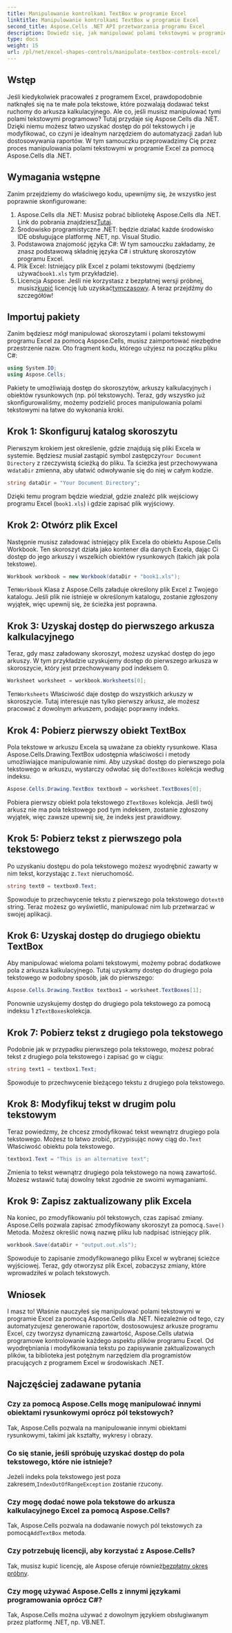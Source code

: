 ```yaml
---
title: Manipulowanie kontrolkami TextBox w programie Excel
linktitle: Manipulowanie kontrolkami TextBox w programie Excel
second_title: Aspose.Cells .NET API przetwarzania programu Excel
description: Dowiedz się, jak manipulować polami tekstowymi w programie Excel za pomocą Aspose.Cells dla platformy .NET, korzystając z tego prostego w użyciu samouczka krok po kroku.
type: docs
weight: 15
url: /pl/net/excel-shapes-controls/manipulate-textbox-controls-excel/
---
```

## Wstęp
Jeśli kiedykolwiek pracowałeś z programem Excel, prawdopodobnie natknąłeś się na te małe pola tekstowe, które pozwalają dodawać tekst ruchomy do arkusza kalkulacyjnego. Ale co, jeśli musisz manipulować tymi polami tekstowymi programowo? Tutaj przydaje się Aspose.Cells dla .NET. Dzięki niemu możesz łatwo uzyskać dostęp do pól tekstowych i je modyfikować, co czyni je idealnym narzędziem do automatyzacji zadań lub dostosowywania raportów. W tym samouczku przeprowadzimy Cię przez proces manipulowania polami tekstowymi w programie Excel za pomocą Aspose.Cells dla .NET.
## Wymagania wstępne
Zanim przejdziemy do właściwego kodu, upewnijmy się, że wszystko jest poprawnie skonfigurowane:
1.  Aspose.Cells dla .NET: Musisz pobrać bibliotekę Aspose.Cells dla .NET. Link do pobrania znajdziesz[Tutaj](https://releases.aspose.com/cells/net/).
2. Środowisko programistyczne .NET: będzie działać każde środowisko IDE obsługujące platformę .NET, np. Visual Studio.
3. Podstawowa znajomość języka C#: W tym samouczku zakładamy, że znasz podstawową składnię języka C# i strukturę skoroszytów programu Excel.
4.  Plik Excel: Istniejący plik Excel z polami tekstowymi (będziemy używać`book1.xls` tym przykładzie).
5.  Licencja Aspose: Jeśli nie korzystasz z bezpłatnej wersji próbnej, musisz[kupić](https://purchase.aspose.com/buy) licencję lub uzyskać[tymczasowy](https://purchase.aspose.com/temporary-license/).
A teraz przejdźmy do szczegółów!
## Importuj pakiety
Zanim będziesz mógł manipulować skoroszytami i polami tekstowymi programu Excel za pomocą Aspose.Cells, musisz zaimportować niezbędne przestrzenie nazw. Oto fragment kodu, którego użyjesz na początku pliku C#:
```csharp
using System.IO;
using Aspose.Cells;
```
Pakiety te umożliwiają dostęp do skoroszytów, arkuszy kalkulacyjnych i obiektów rysunkowych (np. pól tekstowych).
Teraz, gdy wszystko już skonfigurowaliśmy, możemy podzielić proces manipulowania polami tekstowymi na łatwe do wykonania kroki.
## Krok 1: Skonfiguruj katalog skoroszytu
 Pierwszym krokiem jest określenie, gdzie znajdują się pliki Excela w systemie. Będziesz musiał zastąpić symbol zastępczy`Your Document Directory` z rzeczywistą ścieżką do pliku. Ta ścieżka jest przechowywana w`dataDir` zmienna, aby ułatwić odwoływanie się do niej w całym kodzie.
```csharp
string dataDir = "Your Document Directory";
```
Dzięki temu program będzie wiedział, gdzie znaleźć plik wejściowy programu Excel (`book1.xls`) i gdzie zapisać plik wyjściowy.
## Krok 2: Otwórz plik Excel
Następnie musisz załadować istniejący plik Excela do obiektu Aspose.Cells Workbook. Ten skoroszyt działa jako kontener dla danych Excela, dając Ci dostęp do jego arkuszy i wszelkich obiektów rysunkowych (takich jak pola tekstowe).
```csharp
Workbook workbook = new Workbook(dataDir + "book1.xls");
```
 Ten`Workbook` Klasa z Aspose.Cells załaduje określony plik Excel z Twojego katalogu. Jeśli plik nie istnieje w określonym katalogu, zostanie zgłoszony wyjątek, więc upewnij się, że ścieżka jest poprawna.
## Krok 3: Uzyskaj dostęp do pierwszego arkusza kalkulacyjnego
Teraz, gdy masz załadowany skoroszyt, możesz uzyskać dostęp do jego arkuszy. W tym przykładzie uzyskujemy dostęp do pierwszego arkusza w skoroszycie, który jest przechowywany pod indeksem 0.
```csharp
Worksheet worksheet = workbook.Worksheets[0];
```
 Ten`Worksheets` Właściwość daje dostęp do wszystkich arkuszy w skoroszycie. Tutaj interesuje nas tylko pierwszy arkusz, ale możesz pracować z dowolnym arkuszem, podając poprawny indeks.
## Krok 4: Pobierz pierwszy obiekt TextBox
Pola tekstowe w arkuszu Excela są uważane za obiekty rysunkowe. Klasa Aspose.Cells.Drawing.TextBox udostępnia właściwości i metody umożliwiające manipulowanie nimi. Aby uzyskać dostęp do pierwszego pola tekstowego w arkuszu, wystarczy odwołać się do`TextBoxes` kolekcja według indeksu.
```csharp
Aspose.Cells.Drawing.TextBox textbox0 = worksheet.TextBoxes[0];
```
 Pobiera pierwszy obiekt pola tekstowego z`TextBoxes` kolekcja. Jeśli twój arkusz nie ma pola tekstowego pod tym indeksem, zostanie zgłoszony wyjątek, więc zawsze upewnij się, że indeks jest prawidłowy.
## Krok 5: Pobierz tekst z pierwszego pola tekstowego
 Po uzyskaniu dostępu do pola tekstowego możesz wyodrębnić zawarty w nim tekst, korzystając z`.Text` nieruchomość.
```csharp
string text0 = textbox0.Text;
```
 Spowoduje to przechwycenie tekstu z pierwszego pola tekstowego do`text0` string. Teraz możesz go wyświetlić, manipulować nim lub przetwarzać w swojej aplikacji.
## Krok 6: Uzyskaj dostęp do drugiego obiektu TextBox
Aby manipulować wieloma polami tekstowymi, możemy pobrać dodatkowe pola z arkusza kalkulacyjnego. Tutaj uzyskamy dostęp do drugiego pola tekstowego w podobny sposób, jak do pierwszego:
```csharp
Aspose.Cells.Drawing.TextBox textbox1 = worksheet.TextBoxes[1];
```
Ponownie uzyskujemy dostęp do drugiego pola tekstowego za pomocą indeksu 1 z`TextBoxes`kolekcja.
## Krok 7: Pobierz tekst z drugiego pola tekstowego
Podobnie jak w przypadku pierwszego pola tekstowego, możesz pobrać tekst z drugiego pola tekstowego i zapisać go w ciągu:
```csharp
string text1 = textbox1.Text;
```
Spowoduje to przechwycenie bieżącego tekstu z drugiego pola tekstowego.
## Krok 8: Modyfikuj tekst w drugim polu tekstowym
 Teraz powiedzmy, że chcesz zmodyfikować tekst wewnątrz drugiego pola tekstowego. Możesz to łatwo zrobić, przypisując nowy ciąg do`.Text` Właściwość obiektu pola tekstowego.
```csharp
textbox1.Text = "This is an alternative text";
```
Zmienia to tekst wewnątrz drugiego pola tekstowego na nową zawartość. Możesz wstawić tutaj dowolny tekst zgodnie ze swoimi wymaganiami.
## Krok 9: Zapisz zaktualizowany plik Excela
 Na koniec, po zmodyfikowaniu pól tekstowych, czas zapisać zmiany. Aspose.Cells pozwala zapisać zmodyfikowany skoroszyt za pomocą`.Save()` Metoda. Możesz określić nową nazwę pliku lub nadpisać istniejący plik.
```csharp
workbook.Save(dataDir + "output.out.xls");
```
Spowoduje to zapisanie zmodyfikowanego pliku Excel w wybranej ścieżce wyjściowej. Teraz, gdy otworzysz plik Excel, zobaczysz zmiany, które wprowadziłeś w polach tekstowych.
## Wniosek
I masz to! Właśnie nauczyłeś się manipulować polami tekstowymi w programie Excel za pomocą Aspose.Cells dla .NET. Niezależnie od tego, czy automatyzujesz generowanie raportów, dostosowujesz arkusze programu Excel, czy tworzysz dynamiczną zawartość, Aspose.Cells ułatwia programowe kontrolowanie każdego aspektu plików programu Excel. Od wyodrębniania i modyfikowania tekstu po zapisywanie zaktualizowanych plików, ta biblioteka jest potężnym narzędziem dla programistów pracujących z programem Excel w środowiskach .NET.
## Najczęściej zadawane pytania
### Czy za pomocą Aspose.Cells mogę manipulować innymi obiektami rysunkowymi oprócz pól tekstowych?
Tak, Aspose.Cells pozwala na manipulowanie innymi obiektami rysunkowymi, takimi jak kształty, wykresy i obrazy.
### Co się stanie, jeśli spróbuję uzyskać dostęp do pola tekstowego, które nie istnieje?
 Jeżeli indeks pola tekstowego jest poza zakresem,`IndexOutOfRangeException` zostanie rzucony.
### Czy mogę dodać nowe pola tekstowe do arkusza kalkulacyjnego Excel za pomocą Aspose.Cells?
 Tak, Aspose.Cells pozwala na dodawanie nowych pól tekstowych za pomocą`AddTextBox` metoda.
### Czy potrzebuję licencji, aby korzystać z Aspose.Cells?
 Tak, musisz kupić licencję, ale Aspose oferuje również[bezpłatny okres próbny](https://releases.aspose.com/).
### Czy mogę używać Aspose.Cells z innymi językami programowania oprócz C#?
Tak, Aspose.Cells można używać z dowolnym językiem obsługiwanym przez platformę .NET, np. VB.NET.